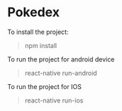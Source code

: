 # Pokedex

To install the project:
>npm install

To run the project for android device
>react-native run-android

To run the project for IOS
>react-native run-ios
